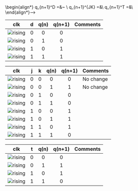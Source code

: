 \begin{align*}
    q_{n+1}^D =&~ \\
    q_{n+1}^{JK} =&\\
    q_{n+1}^T =&\\
\end{align*}-->

   | **clk** | **d** | **q(n)** | **q(n+1)** | **Comments** |
   | :-: | :-: | :-: | :-: | :-- |
   | ![rising](Images/eq_uparrow.png) | 0 | 0 | 0 |  |
   | ![rising](Images/eq_uparrow.png) | 0 | 1 | 0 |  |
   | ![rising](Images/eq_uparrow.png) | 1 | 0 | 1 |  |
   | ![rising](Images/eq_uparrow.png) | 1 | 1 | 1 |  |

   | **clk** | **j** | **k** | **q(n)** | **q(n+1)** | **Comments** |
   | :-: | :-: | :-: | :-: | :-: | :-- |
   | ![rising](Images/eq_uparrow.png) | 0 | 0 | 0 | 0 | No change |
   | ![rising](Images/eq_uparrow.png) | 0 | 0 | 1 | 1 | No change |
   | ![rising](Images/eq_uparrow.png) | 0 | 1 | 0 | 0 |  |
   | ![rising](Images/eq_uparrow.png) | 0 | 1 | 1 | 0 |  |
   | ![rising](Images/eq_uparrow.png) | 1 | 0 | 0 | 1 |  |
   | ![rising](Images/eq_uparrow.png) | 1 | 0 | 1 | 1 |  |
   | ![rising](Images/eq_uparrow.png) | 1 | 1 | 0 | 1 |  |
   | ![rising](Images/eq_uparrow.png) | 1 | 1 | 1 | 0 |  |

   | **clk** | **t** | **q(n)** | **q(n+1)** | **Comments** |
   | :-: | :-: | :-: | :-: | :-- |
   | ![rising](Images/eq_uparrow.png) | 0 | 0 | 0 |  |
   | ![rising](Images/eq_uparrow.png) | 0 | 1 | 1 |  |
   | ![rising](Images/eq_uparrow.png) | 1 | 0 | 1 |  |
   | ![rising](Images/eq_uparrow.png) | 1 | 1 | 0 |  |




